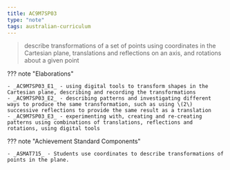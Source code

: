 ```yaml
---
title: AC9M7SP03
type: "note"
tags: australian-curriculum
---
```




> describe transformations of a set of points using coordinates in the Cartesian plane, translations and reflections on an axis, and rotations about a given point

??? note "Elaborations"

	- _AC9M7SP03_E1_ - using digital tools to transform shapes in the Cartesian plane, describing and recording the transformations
	- _AC9M7SP03_E2_ - describing patterns and investigating different ways to produce the same transformation, such as using \(2\) successive reflections to provide the same result as a translation
	- _AC9M7SP03_E3_ - experimenting with, creating and re-creating patterns using combinations of translations, reflections and rotations, using digital tools
??? note "Achievement Standard Components"

	- _ASMAT715_ - Students use coordinates to describe transformations of points in the plane.


